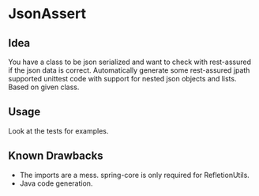 # JsonAssert

## Idea

You have a class to be json serialized and want to check with rest-assured if the json data is correct.
Automatically generate some rest-assured jpath supported unittest code with support for nested json objects and lists. Based on given class.

## Usage

Look at the tests for examples.


## Known Drawbacks
 * The imports are a mess. spring-core is only required for RefletionUtils.
 * Java code generation.
 
